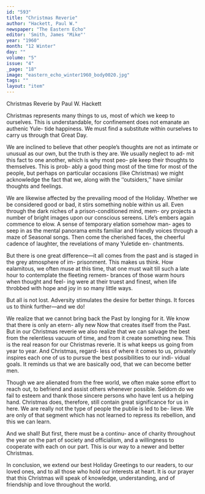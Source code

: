 ```yaml
---
id: "593"
title: "Christmas Reverie"
author: "Hackett, Paul W."
newspaper: "The Eastern Echo"
editor: 'Smith, James "Mike"'
year: "1960"
month: "12 Winter"
day: ""
volume: "5"
issue: "4"
_page: "18"
image: "eastern_echo_winter1960_body0020.jpg"
tags: ""
layout: "item"
---
```

Christmas Reverie
by
Paul W. Hackett

Christmas represents many things to us, most of
which we keep to ourselves. This is understandable,
for confinement does not emanate an authenic Yule-
tide happiness. We must find a substitute within
ourselves to carry us through that Great Day.

We are inclined to believe that other people’s
thoughts are not as intimate or unusual as our own,
but the truth is they are. We usually neglect to ad-
mit this fact to one another, which is why most peo-
ple keep their thoughts to themselves. This is prob-
ably a good thing most of the time for most of the
people, but perhaps on particular occasions (like
Christmas) we might acknowledge the fact that we,
along with the ‘‘outsiders,’’ have similar thoughts
and feelings.

We are likewise affected by the prevailing mood of
the Holiday. Whether we be considered good or bad,
it stirs something noble within us all. Even through
the dark niches of a prison-conditioned mind, mem-
ory projects a number of bright images upon our
conscious sereens. Life’s embers again commence to
elow. A sense of temporary elation somehow man-
ages to seep in as the mental panorama emits familiar
and friendly voices through a maze of Seasonal songs.
Then come the cherished faces, the cheerful cadence
of laughter, the revelations of many Yuletide en-
chantments.

But there is one great difference—it all comes from
the past and is staged in the grey atmosphere of im-
prisonment. This makes us think. How ealamitous,
we often muse at this time, that one must wait till
such a late hour to contemplate the fleeting remem-
brances of those warm hours when thought and feel-
ing were at their truest and finest, when life throbbed
with hope and joy in so many little ways.

But all is not lost. Adversity stimulates the desire
for better things. It forces us to think further—and
we do!

We realize that we cannot bring back the Past by
longing for it. We know that there is only an etern-
ally new Now that creates itself from the Past. But
in our Christmas reverie we also realize that we can
salvage the best from the relentless vacuum of time,
and from it create something new. This is the real
reason for our Christmas reverie. It is what keeps
us going from year to year. And Christmas, regard-
less of where it comes to us, privately inspires each
one of us to pursue the best possibilities to our indi-
vidual goals. It reminds us that we are basically
ood, that we can become better men.

Though we are alienated from the free world, we
often make some effort to reach out, to befriend and
assist others whenever possible. Seldom do we fail
to esteem and thank those sincere persons who have
lent us a helping hand. Christmas does, therefore,
still contain great significance for us in here. We are
really not the type of people the publie is led to be-
lieve. We are only of that segment which has not
learned to repress its rebellion, and this we can learn.

And we shall! But first, there must be a continu-
ance of charity throughout the year on the part of
society and officialism, and a willingness to cooperate
with each on our part. This is our way to a newer
and better Christmas.

In conclusion, we extend our best Holiday Greetings
to our readers, to our loved ones, and to all those who
hold our interests at heart. It is our prayer that this
Christmas will speak of knowledge, understanding,
and of friendship and love throughout the world.

